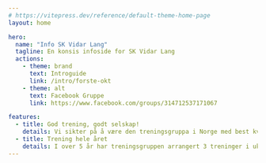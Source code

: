 ```yaml
---
# https://vitepress.dev/reference/default-theme-home-page
layout: home

hero:
  name: "Info SK Vidar Lang"
  tagline: En konsis infoside for SK Vidar Lang
  actions:
    - theme: brand
      text: Introguide
      link: /intro/forste-okt
    - theme: alt
      text: Facebook Gruppe
      link: https://www.facebook.com/groups/314712537171067

features:
  - title: God trening, godt selskap!
    details: Vi sikter på å være den treningsgruppa i Norge med best kvalitet på fellesøkter.
  - title: Trening hele året
    details: I over 5 år har treningsgruppen arrangert 3 treninger i uka, sommer som vinter.
---
```

